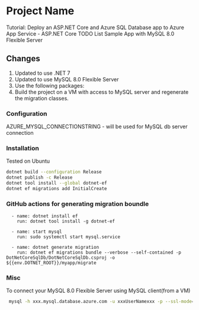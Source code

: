 # Project Name
Tutorial: Deploy an ASP.NET Core and Azure SQL Database app to Azure App Service - ASP.NET Core TODO List Sample App with MySQL 8.0 Flexible Server

## Changes
1. Updated to use .NET 7
2. Updated to use MySQL 8.0 Flexible Server
3. Use the following packages:
    <PackageReference Include="Microsoft.EntityFrameworkCore" Version="7.0.4" />
    <PackageReference Include="Microsoft.EntityFrameworkCore.Design" Version="7.0.4">
    <PackageReference Include="Microsoft.EntityFrameworkCore.Tools" Version="7.0.4">
    <PackageReference Include="Pomelo.EntityFrameworkCore.MySql" Version="7.0.0" />
4. Build the project on a VM with access to MySQL server and regenerate the migration classes.

### Configuration
AZURE_MYSQL_CONNECTIONSTRING - will be used for MySQL db server connection

### Installation
Tested on Ubuntu

```bash
dotnet build --configuration Release
dotnet publish -c Release
dotnet tool install --global dotnet-ef
dotnet ef migrations add InitialCreate
```

### GitHub actions for generating migration boundle 

      - name: dotnet install ef
        run: dotnet tool install -g dotnet-ef

      - name: start mysql
        run: sudo systemctl start mysql.service

      - name: dotnet generate migration
        run: dotnet ef migrations bundle --verbose --self-contained -p DotNetCoreSqlDb/DotNetCoreSqlDb.csproj -o ${{env.DOTNET_ROOT}}/myapp/migrate

### Misc
To connect your MySQL 8.0 Flexible Server using MySQL client(from a VM)

```bash
 mysql -h xxx.mysql.database.azure.com -u xxxUserNamexxx -p --ssl-mode=REQUIRED --ssl-ca=/home/azureuser/<your_downloaded_cert>.pem
```
